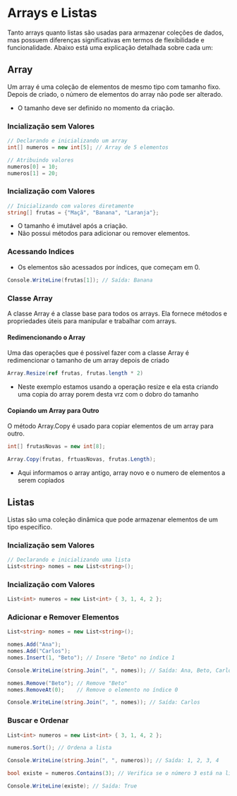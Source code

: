 # Arrays e Listas

Tanto arrays quanto listas são usadas para armazenar coleções de dados, mas possuem diferenças significativas em termos de flexibilidade e funcionalidade. Abaixo está uma explicação detalhada sobre cada um:

## Array

Um array é uma coleção de elementos de mesmo tipo com tamanho fixo. Depois de criado, o número de elementos do array não pode ser alterado.
* O tamanho deve ser definido no momento da criação.

### Incialização sem Valores

```c#
// Declarando e inicializando um array
int[] numeros = new int[5]; // Array de 5 elementos

// Atribuindo valores
numeros[0] = 10;
numeros[1] = 20;
```

### Incialização com Valores

```c#
// Inicializando com valores diretamente
string[] frutas = {"Maçã", "Banana", "Laranja"};
```

* O tamanho é imutável após a criação.
* Não possui métodos para adicionar ou remover elementos.

### Acessando Indices

* Os elementos são acessados por índices, que começam em 0.

```c#
Console.WriteLine(frutas[1]); // Saída: Banana
```

### Classe Array

A classe Array é a classe base para todos os arrays. Ela fornece métodos e propriedades úteis para manipular e trabalhar com arrays. 

#### Redimencionando o Array

Uma das operações que é possivel fazer com a classe Array é redimencionar o tamanho de um array depois de criado

```c#
Array.Resize(ref frutas, frutas.length * 2)
```

* Neste exemplo estamos usando a operação resize e ela esta criando uma copia do array porem desta vrz com o dobro do tamanho

#### Copiando um Array para Outro

O método Array.Copy é usado para copiar elementos de um array para outro.

```c#
int[] frutasNovas = new int[8];

Array.Copy(frutas, frtuasNovas, frutas.Length);
```

* Aqui informamos o array antigo, array novo e o numero de elementos a serem copiados

## Listas

Listas são uma coleção dinâmica que pode armazenar elementos de um tipo específico.

### Incialização sem Valores

```c#
// Declarando e inicializando uma lista
List<string> nomes = new List<string>();
```

### Incialização com Valores

```c#
List<int> numeros = new List<int> { 3, 1, 4, 2 };
```

### Adicionar e Remover Elementos

```c#
List<string> nomes = new List<string>();

nomes.Add("Ana");
nomes.Add("Carlos");
nomes.Insert(1, "Beto"); // Insere "Beto" no índice 1

Console.WriteLine(string.Join(", ", nomes)); // Saída: Ana, Beto, Carlos

nomes.Remove("Beto"); // Remove "Beto"
nomes.RemoveAt(0);    // Remove o elemento no índice 0

Console.WriteLine(string.Join(", ", nomes)); // Saída: Carlos
```

### Buscar e Ordenar

```c#
List<int> numeros = new List<int> { 3, 1, 4, 2 };

numeros.Sort(); // Ordena a lista

Console.WriteLine(string.Join(", ", numeros)); // Saída: 1, 2, 3, 4

bool existe = numeros.Contains(3); // Verifica se o número 3 está na lista

Console.WriteLine(existe); // Saída: True
```
